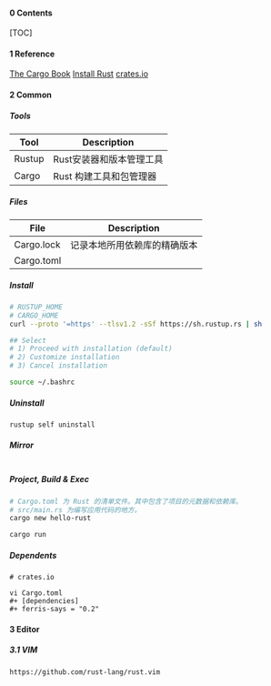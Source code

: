 #### 0 Contents
[TOC]


#### 1 Reference
[The Cargo Book](https://doc.rust-lang.org/cargo/index.html)
[Install Rust](https://www.rust-lang.org/zh-CN/tools/install)
[crates.io](crates.io)



#### 2 Common

##### Tools
|Tool |Description |
|--|--|
|Rustup| Rust安装器和版本管理工具|
|Cargo| Rust 构建工具和包管理器|

##### Files
|File |Description |
|--|--|
|Cargo.lock| 记录本地所用依赖库的精确版本|
|Cargo.toml| |

##### Install

```bash
# RUSTUP_HOME
# CARGO_HOME
curl --proto '=https' --tlsv1.2 -sSf https://sh.rustup.rs | sh

## Select 
# 1) Proceed with installation (default)
# 2) Customize installation
# 3) Cancel installation

source ~/.bashrc
```

##### Uninstall
```bash
rustup self uninstall
```

##### Mirror
```bash

```

##### Project, Build & Exec
```bash
# Cargo.toml 为 Rust 的清单文件。其中包含了项目的元数据和依赖库。
# src/main.rs 为编写应用代码的地方。
cargo new hello-rust

cargo run
```

##### Dependents
```
# crates.io

vi Cargo.toml
#+ [dependencies]
#+ ferris-says = "0.2"

```



#### 3 Editor

##### 3.1 VIM

```
https://github.com/rust-lang/rust.vim
```

